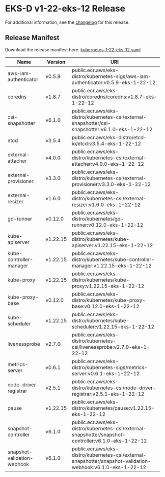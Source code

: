 # EKS-D v1-22-eks-12 Release

For additional information, see the [changelog](CHANGELOG-v1-22-eks-12.md) for this release.

## Release Manifest

Download the release manifest here: [kubernetes-1-22-eks-12.yaml](https://distro.eks.amazonaws.com/kubernetes-1-22/kubernetes-1-22-eks-12.yaml)

| Name | Version | URI |
|------|---------|-----|
| aws-iam-authenticator | v0.5.9 | public.ecr.aws/eks-distro/kubernetes-sigs/aws-iam-authenticator:v0.5.9-eks-1-22-12 |
| coredns | v1.8.7 | public.ecr.aws/eks-distro/coredns/coredns:v1.8.7-eks-1-22-12 |
| csi-snapshotter | v6.1.0 | public.ecr.aws/eks-distro/kubernetes-csi/external-snapshotter/csi-snapshotter:v6.1.0-eks-1-22-12 |
| etcd | v3.5.4 | public.ecr.aws/eks-distro/etcd-io/etcd:v3.5.4-eks-1-22-12 |
| external-attacher | v4.0.0 | public.ecr.aws/eks-distro/kubernetes-csi/external-attacher:v4.0.0-eks-1-22-12 |
| external-provisioner | v3.3.0 | public.ecr.aws/eks-distro/kubernetes-csi/external-provisioner:v3.3.0-eks-1-22-12 |
| external-resizer | v1.6.0 | public.ecr.aws/eks-distro/kubernetes-csi/external-resizer:v1.6.0-eks-1-22-12 |
| go-runner | v0.12.0 | public.ecr.aws/eks-distro/kubernetes/go-runner:v0.12.0-eks-1-22-12 |
| kube-apiserver | v1.22.15 | public.ecr.aws/eks-distro/kubernetes/kube-apiserver:v1.22.15-eks-1-22-12 |
| kube-controller-manager | v1.22.15 | public.ecr.aws/eks-distro/kubernetes/kube-controller-manager:v1.22.15-eks-1-22-12 |
| kube-proxy | v1.22.15 | public.ecr.aws/eks-distro/kubernetes/kube-proxy:v1.22.15-eks-1-22-12 |
| kube-proxy-base | v0.12.0 | public.ecr.aws/eks-distro/kubernetes/kube-proxy-base:v0.12.0-eks-1-22-12 |
| kube-scheduler | v1.22.15 | public.ecr.aws/eks-distro/kubernetes/kube-scheduler:v1.22.15-eks-1-22-12 |
| livenessprobe | v2.7.0 | public.ecr.aws/eks-distro/kubernetes-csi/livenessprobe:v2.7.0-eks-1-22-12 |
| metrics-server | v0.6.1 | public.ecr.aws/eks-distro/kubernetes-sigs/metrics-server:v0.6.1-eks-1-22-12 |
| node-driver-registrar | v2.5.1 | public.ecr.aws/eks-distro/kubernetes-csi/node-driver-registrar:v2.5.1-eks-1-22-12 |
| pause | v1.22.15 | public.ecr.aws/eks-distro/kubernetes/pause:v1.22.15-eks-1-22-12 |
| snapshot-controller | v6.1.0 | public.ecr.aws/eks-distro/kubernetes-csi/external-snapshotter/snapshot-controller:v6.1.0-eks-1-22-12 |
| snapshot-validation-webhook | v6.1.0 | public.ecr.aws/eks-distro/kubernetes-csi/external-snapshotter/snapshot-validation-webhook:v6.1.0-eks-1-22-12 |
